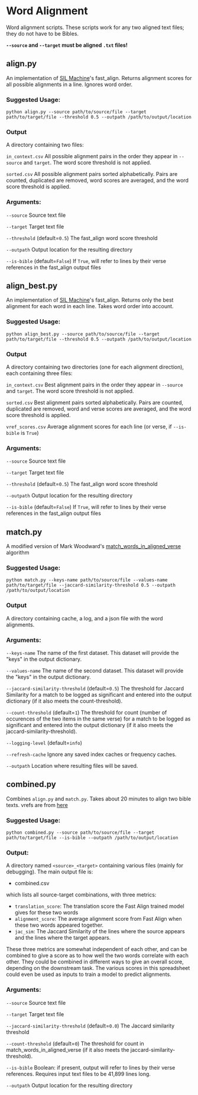 # Word Alignment

Word alignment scripts. These scripts work for any two aligned text files; they do not have to be Bibles.

**`--source` and `--target` must be aligned `.txt` files!** 

## align.py
An implementation of [SIL Machine](https://github.com/sillsdev/machine.py/tree/main/machine)'s fast_align. Returns alignment scores for all possible alignments in a line. Ignores word order. 
### Suggested Usage:

`python align.py --source path/to/source/file --target path/to/target/file --threshold 0.5 --outpath /path/to/output/location`

### Output

A directory containing two files:

`in_context.csv`  All possible alignment pairs in the order they appear in `--source` and `target`. The word score threshold is not applied.

`sorted.csv`  All possible alignment pairs sorted alphabetically. Pairs are counted, duplicated are removed, word scores are averaged, and the word score threshold is applied.

### Arguments:

`--source`  Source text file

`--target`  Target text file

`--threshold`  (default=`0.5`)  The fast_align word score threshold

`--outpath`  Output location for the resulting directory   

`--is-bible`  (default=`False`)  If `True`, will refer to lines by their verse references in the fast_align output files

## align_best.py
An implementation of [SIL Machine](https://github.com/sillsdev/machine.py/tree/main/machine)'s fast_align. Returns only the best alignment for each word in each line. Takes word order into account. 
### Suggested Usage:

`python align_best.py --source path/to/source/file --target path/to/target/file --threshold 0.5 --outpath /path/to/output/location`

### Output

A directory containing two directories (one for each alignment direction), each containing three files:

`in_context.csv`  Best alignment pairs in the order they appear in `--source` and `target`. The word score threshold is not applied.

`sorted.csv`  Best alignment pairs sorted alphabetically. Pairs are counted, duplicated are removed, word and verse scores are averaged, and the word score threshold is applied.

`vref_scores.csv` Average alignment scores for each line (or verse, if `--is-bible` is `True`)

### Arguments:

`--source`  Source text file

`--target`  Target text file

`--threshold`  (default=`0.5`)  The fast_align word score threshold

`--outpath`  Output location for the resulting directory   

`--is-bible`  (default=`False`)  If `True`, will refer to lines by their verse references in the fast_align output files

## match.py
A modified version of Mark Woodward's [match_words_in_aligned_verse](https://github.com/sil-ai/new2old) algorithm
### Suggested Usage:

`python match.py --keys-name path/to/source/file --values-name path/to/target/file --jaccard-similarity-threshold 0.5 --outpath /path/to/output/location`

### Output

A directory containing cache, a log, and a json file with the word alignments. 

### Arguments:

`--keys-name`  The name of the first dataset. This dataset will provide the "keys" in the output dictionary.

`--values-name`  The name of the second dataset. This dataset will provide the "keys" in the output dictionary.

`--jaccard-similarity-threshold`  (default=`0.5`) The threshold for Jaccard Similarity for a match to be logged as significant and entered into the output dictionary (if it also meets the count-threshold).

`--count-threshold`  (default=`1`)  The threshold for count (number of occurences of the two items in the same verse) for a match to be logged as significant and entered into the output dictionary (if it also meets the jaccard-similarity-threshold).

`--logging-level`  (default=`info`)

`--refresh-cache`  Ignore any saved index caches or frequency caches.

`--outpath` Location where resulting files will be saved. 

## combined.py
Combines `align.py` and `match.py`. Takes about 20 minutes to align two bible texts. 
vrefs are from [here](https://github.com/sil-ai/aqua-api/tree/master/fixtures)
### Suggested Usage:
`python combined.py --source path/to/source/file --target path/to/target/file --is-bible --outpath /path/to/output/location`

### Output:
A directory named `<source>_<target>` containing various files (mainly for debugging). The main output file is:

* combined.csv

which lists all source-target combinations, with three metrics:
    
* `translation_score`:     The translation score the Fast Align trained model gives for these two words
* `alignment_score`:       The average alignment score from Fast Align when these two words appeared together.
* `jac_sim`:               The Jaccard Similarity of the lines where the source appears and the lines where the target appears.

These three metrics are somewhat independent of each other, and can be combined to give a score as to how well the two words correlate with each other. They could be combined in different ways to give an overall score, depending on the downstream task. The various scores in this spreadsheet could even be used as inputs to train a model to predict alignments.

### Arguments:

`--source`  Source text file

`--target`  Target text file

`--jaccard-similarity-threshold`  (default=`0.0`)  The Jaccard similarity threshold

`--count-threshold`  (default=`0`)  The threshold for count in match_words_in_aligned_verse (if it also meets the jaccard-similarity-threshold).

`--is-bible`  Boolean: if present, output will refer to lines by their verse references. Requires input text files to be 41,899 lines long.

`--outpath`  Output location for the resulting directory  

